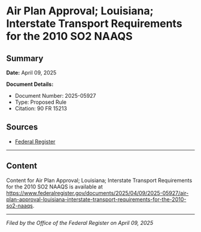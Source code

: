 # Air Plan Approval; Louisiana; Interstate Transport Requirements for the 2010 SO2 NAAQS

## Summary

**Date:** April 09, 2025

**Document Details:**
- Document Number: 2025-05927
- Type: Proposed Rule
- Citation: 90 FR 15213

## Sources
- [Federal Register](https://www.federalregister.gov/documents/2025/04/09/2025-05927/air-plan-approval-louisiana-interstate-transport-requirements-for-the-2010-so2-naaqs)

---

## Content

Content for Air Plan Approval; Louisiana; Interstate Transport Requirements for the 2010 SO2 NAAQS is available at https://www.federalregister.gov/documents/2025/04/09/2025-05927/air-plan-approval-louisiana-interstate-transport-requirements-for-the-2010-so2-naaqs.

---

*Filed by the Office of the Federal Register on April 09, 2025*
